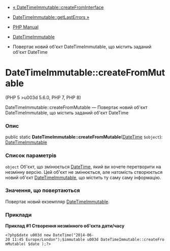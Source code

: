 - [«
DateTimeImmutable::createFromInterface](datetimeimmutable.createfrominterface.md)
- [DateTimeImmutable::getLastErrors
»](datetimeimmutable.getlasterrors.md)

- [PHP Manual](index.md)
- [DateTimeImmutable](class.datetimeimmutable.md)
- Повертає новий об'єкт DateTimeImmutable, що містить заданий
об'єкт DateTime

# DateTimeImmutable::createFromMutable

(PHP 5 \>u003d 5.6.0, PHP 7, PHP 8)

DateTimeImmutable::createFromMutable — Повертає новий об'єкт
DateTimeImmutable, що містить заданий об'єкт DateTime

### Опис

public static
**DateTimeImmutable::createFromMutable**([DateTime](class.datetime.md)
`$object`): [DateTimeImmutable](class.datetimeimmutable.md)

### Список параметрів

`object`
Об'єкт, що змінюється [DateTime](class.datetime.md), який ви хочете
перетворити на незмінну версію. Цей об'єкт не змінюється, але
натомість створюється новий об'єкт
[DateTimeImmutable](class.datetimeimmutable.md), що містить ту саму
саму інформацію.

### Значення, що повертаються

Повертає новий екземпляр
[DateTimeImmutable](class.datetimeimmutable.md).

### Приклади

**Приклад #1 Створення незмінного об'єкта дати/часу**

` <?php$date u003d new DateTime("2014-06-20 11:45 Europe/London");$immutable u003d DateTimeImmutable::createFromMutable( $date );?> `
